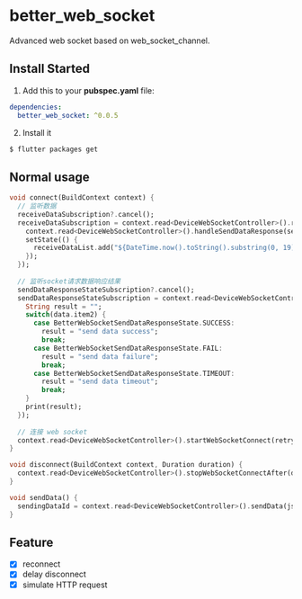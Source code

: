 # better_web_socket

Advanced web socket based on web_socket_channel.

## Install Started

1. Add this to your **pubspec.yaml** file:

```yaml
dependencies:
  better_web_socket: ^0.0.5
```

2. Install it

```bash
$ flutter packages get
```

## Normal usage

```dart
void connect(BuildContext context) {
  // 监听数据
  receiveDataSubscription?.cancel();
  receiveDataSubscription = context.read<DeviceWebSocketController>().receiveDataStream.listen((data) {
    context.read<DeviceWebSocketController>().handleSendDataResponse(sendingDataId ?? 0, true);
    setState(() {
      receiveDataList.add("${DateTime.now().toString().substring(0, 19)} $data");
    });
  });
  
  // 监听socket请求数据响应结果
  sendDataResponseStateSubscription?.cancel();
  sendDataResponseStateSubscription = context.read<DeviceWebSocketController>().sendDataResponseStateStream.listen((data) {
    String result = "";
    switch(data.item2) {
      case BetterWebSocketSendDataResponseState.SUCCESS:
        result = "send data success";
        break;
      case BetterWebSocketSendDataResponseState.FAIL:
        result = "send data failure";
        break;
      case BetterWebSocketSendDataResponseState.TIMEOUT:
        result = "send data timeout";
        break;
    }
    print(result);
  });
  
  // 连接 web socket
  context.read<DeviceWebSocketController>().startWebSocketConnect(retryCount: double.maxFinite.toInt());
}

void disconnect(BuildContext context, Duration duration) {
  context.read<DeviceWebSocketController>().stopWebSocketConnectAfter(duration: duration);
}

void sendData() {
  sendingDataId = context.read<DeviceWebSocketController>().sendData(jsonEncode(loginData), retryCount: 3);
}
```

## Feature
- [x] reconnect
- [x] delay disconnect
- [x] simulate HTTP request
